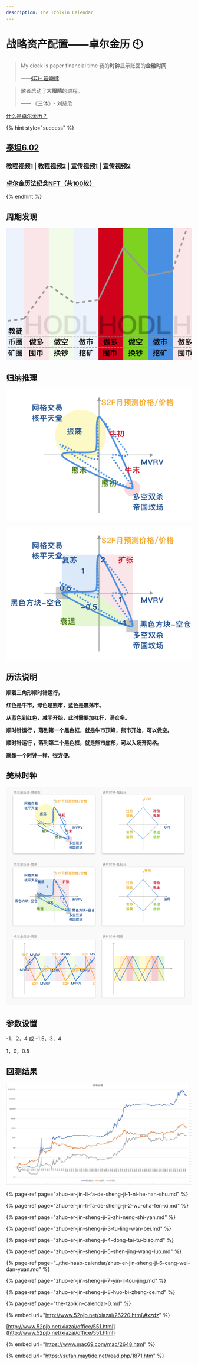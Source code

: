 ```yaml
---
description: The Tzolkin Calendar
---
```


# 战略资产配置——卓尔金历 🕙

> My clock is paper financial time    我的**时钟**显示账面的**金融时间**
>
> ——[《C》-  岩崎琢](https://music.163.com/#/song?id=22713696)

> 歌者启动了**大眼睛**的进程。
>
> —— 《三体》- 刘慈欣

[什么是卓尔金历？](https://www.jianshu.com/p/5b3a31f95a1d)

{% hint style="success" %}
## [泰坦6.02](https://share.weiyun.com/iuPGzGEW)

### [教程视频1](https://www.bilibili.com/video/BV1K64y1S7FS)  \|  [教程视频2](https://www.bilibili.com/video/BV16X4y1g7tH/)  \|  [宣传视频1](https://www.bilibili.com/video/BV13x411R7Lf)  \|  [宣传视频2](https://www.bilibili.com/video/BV1zW411D7gJ)

### [卓尔金历法纪念NFT（共100枚）](https://opensea.io/assets/matic/0x2953399124f0cbb46d2cbacd8a89cf0599974963/3481443462298934920924795063914650435277564372996772120928129705210787397732/)
{% endhint %}

## **周期发现**

![](../../../.gitbook/assets/zhuo-er-jin-li-fa-da-zhou-qi-.png)

## 归纳推理

![&#x5353;&#x5C14;&#x91D1;&#x5386;&#x6CD5;](../../../.gitbook/assets/zhuo-er-jin-li-fa-ling-hang-duo-.png)

![&#x56FE;&#x4E2D;&#x6570;&#x5B57;&#x6307;&#x7684;&#x662F;&#x63A8;&#x8350;&#x4ED3;&#x4F4D;](../../../.gitbook/assets/zhuo-er-jin-li-fa-lei-da-.png)

## **历法**说明

**顺着三角形顺时针运行，**

**红色是牛市，绿色是熊市，蓝色是震荡市。** 

**从蓝色到红色，减半开始，此时需要加杠杆，满仓多。**

**顺时针运行 ，落到第一个黑色框，就是牛市顶峰，熊市开始，可以做空。** 

**顺时针运行 ，落到第二个黑色框，就是熊市底部，可以入场开网格。**

**就像一个时钟一样，很方便。**

## **美林时钟**



![](../../../.gitbook/assets/ping-mu-kuai-zhao-20210403-shang-wu-10.44.27.png)

## 参数设置

-1，2，4 或 -1.5，3，4

1，0，0.5

## 回测结果

![](../../../.gitbook/assets/f92ac38b6b8ef52244f60616bcd8acf6.jpg)

{% page-ref page="zhuo-er-jin-li-fa-de-sheng-ji-1-ni-he-han-shu.md" %}

{% page-ref page="zhuo-er-jin-li-fa-de-sheng-ji-2-wu-cha-fen-xi.md" %}

{% page-ref page="zhuo-er-jin-sheng-ji-3-zhi-neng-shi-yan.md" %}

{% page-ref page="zhuo-er-jin-sheng-ji-3-tu-ling-wan-bei.md" %}

{% page-ref page="zhuo-er-jin-sheng-ji-4-dong-tai-tu-biao.md" %}

{% page-ref page="zhuo-er-jin-sheng-ji-5-shen-jing-wang-luo.md" %}

{% page-ref page="../the-haab-calendar/zhuo-er-jin-sheng-ji-6-cang-wei-dan-yuan.md" %}

{% page-ref page="zhuo-er-jin-sheng-ji-7-yin-li-tou-jing.md" %}

{% page-ref page="zhuo-er-jin-sheng-ji-8-huo-bi-zheng-ce.md" %}



{% page-ref page="the-tzolkin-calendar-0.md" %}

{% embed url="http://www.52pjb.net/xiazai/26220.html\#xzdz" %}

[http://www.52pjb.net/xiazai/office/551.html](http://www.52pjb.net/xiazai/office/551.html)



{% embed url="https://www.mac69.com/mac/2648.html" %}

{% embed url="https://sufan.maytide.net/read.php/1871.htm" %}

